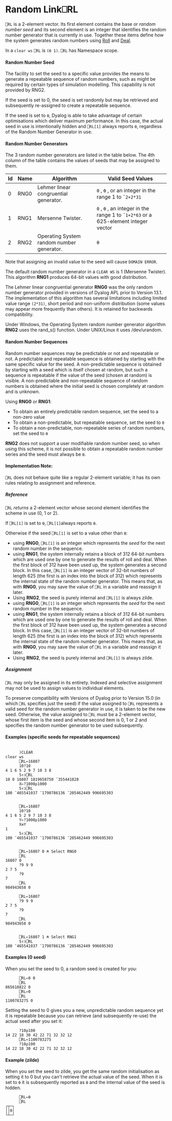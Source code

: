 




<h1 class="heading"><span class="name">Random Link</span><span class="command">⎕RL</span></h1>

`⎕RL` is a 2-element vector. Its first element contains the  base or *random number seed* and its second element is an integer that identifies the random number generator that is currently  in use. Together these items define how the system generates random numbers using [Roll](../../../../primitive-functions/primitive-functions-a-z/primitive-functions-a-z/roll.md) and [Deal](../../../../primitive-functions/primitive-functions-a-z/primitive-functions-a-z/deal.md).


In a `clear ws` `⎕RL` is `(⍬ 1)`. `⎕RL` has Namespace scope.


#### Random Number Seed


The facility to set the seed to a specific value provides the means to generate a repeatable sequence of random numbers, such as might be required by certain types of simulation modelling. This capability is not provided by RNG2.


If the seed is set to 0, the seed is set randomly but may be retrieved and subsequently re-assigned to create a repeatable sequence.


If the seed is set to `⍬`, Dyalog is able to take advantage of certain optimisations which deliver maximum performance. In this case, the actual seed in use is intentionally hidden and `⎕RL[1]` always reports `⍬`, regardless of the Random Number Generator in use.

#### Random Number Generators


The 3 random number generators are listed in the table below. The 4th column of the table contains the values of seeds that may be assigned to them.


| Id | Name | Algorithm | Valid Seed Values |
| --- | --- | --- | ---  |
| 0 | RNG0 | Lehmer linear congruential generator. | `0` , `⍬` , or an integer in the range 1 to `¯2+2*31` |
| 1 | RNG1 | Mersenne Twister. | `0` , `⍬` , an integer in the range 1 to `¯1+2*63` or a 625-element integer vector |
| 2 | RNG2 | Operating System random number generator. | `⍬` |


Note that assigning an invalid value to the seed will cause `DOMAIN ERROR`.


The default random number generator in a `CLEAR WS` is 1 (Mersenne Twister). This algorithm **RNG1** produces 64-bit values with good distribution.


The Lehmer linear congruential generator **RNG0** was the only random number generator provided in versions of Dyalog APL prior to Version 13.1. The implementation of this algorithm has several limitations including limited value range `(2*31)`, short period and non-uniform distribution (some values may appear more frequently than others). It is retained for backwards compatibility.


Under Windows, the Operating System random number generator algorithm **RNG2** uses the rand_s() function. Under UNIX/Linux it uses /dev/urandom.

#### Random Number Sequences


Random number sequences may be predictable or not and  repeatable or not. A predictable and repeatable sequence is obtained by starting with the same specific value for the seed. A non-predictable sequence is obtained by starting with a seed which is itself chosen at random, but such a sequence is repeatable if the value of the seed (chosen at random) is visible. A non-predictable and non-repeatable sequence of random numbers is obtained where the initial seed is chosen completely at random and is unknown.


Using **RNG0** or **RNG1**:

- To obtain  an entirely predictable random sequence, set the seed to a non-zero value
- To obtain a non-predictable, but repeatable sequence, set the seed to `0`
- To obtain a non-predictable, non-repeatable series of random numbers, set the seed to `⍬`

**RNG2** does not support a user modifiable random number seed, so when using this scheme, it is not possible to obtain a repeatable random number series and the seed must always be `⍬`.

#### Implementation Note:


`⎕RL` does not behave quite like a regular 2-element variable; it has its own rules relating to assignment and reference.

##### Reference


`⎕RL` *returns* a 2-element vector whose second element identifies the scheme in use (0, 1 or 2).


If  `⎕RL[1]` is set to `⍬`,  `⎕RL[1]`always reports `⍬`.



Otherwise if the seed `⎕RL[1]` is set to a value other than `⍬`:

- using **RNG0**, `⎕RL[1]` is an integer which  represents the *seed* for the next random number in the sequence.
- using **RNG1**, the system internally retains a block of 312 64-bit numbers which are used one by one to generate the results of roll and deal. When the first block of 312 have been used up, the system generates a second block. In this case, `⎕RL[1]` is an integer vector of 32-bit numbers of length 625 (the first is an index into the block of 312) which represents the internal state of the random number generator. This means that, as with **RNG0**, you may save the value of  `⎕RL` in a variable and reassign it later.
- Using **RNG2**, the seed is purely internal and `⎕RL[1]` is always zilde.
- using **RNG0**, `⎕RL[1]` is an integer which  represents the *seed* for the next random number in the sequence.
- using **RNG1**, the system internally retains a block of 312 64-bit numbers which are used one by one to generate the results of roll and deal. When the first block of 312 have been used up, the system generates a second block. In this case, `⎕RL[1]` is an integer vector of 32-bit numbers of length 625 (the first is an index into the block of 312) which represents the internal state of the random number generator. This means that, as with **RNG0**, you may save the value of  `⎕RL` in a variable and reassign it later.
- Using **RNG2**, the seed is purely internal and `⎕RL[1]` is always zilde.

##### Assignment


`⎕RL` may only be assigned in its entirety. Indexed and selective assignment may not be used to assign values to individual elements.


To preserve compatibility with Versions of Dyalog prior to Version 15.0 (in which `⎕RL` specifies just the seed) if the value assigned to `⎕RL` represents a valid seed for the random number generator in use, it is taken to be the new seed. Otherwise, the value assigned to `⎕RL` must be a 2-element vector, whose first item is the seed and whose second item is 0, 1 or 2 and specifies the random number generator to be used subsequently.

#### Examples (specific seeds for repeatable sequences)
```apl

      )CLEAR
clear ws
      ⎕RL←16807 
      10?10      
4 1 6 5 2 9 7 10 3 8
      5↑⊃⎕RL       
10 0 16807 1819658750 ¯355441828
      X←?1000⍴1000 
      5↑⊃⎕RL       
100 ¯465541037 ¯1790786136 ¯205462449 996695303
```
```apl

      ⎕RL←16807
      10?10      
4 1 6 5 2 9 7 10 3 8
      Y←?1000⍴1000 
      X≡Y
1
      5↑⊃⎕RL       
100 ¯465541037 ¯1790786136 ¯205462449 996695303  
```
```apl

      ⎕RL←16807 0 ⍝ Select RNG0
      ⎕RL
16807 0
      ?9 9 9
2 7 5
      ?9
7
      ⎕RL
984943658 0

      ⎕RL←16807
      ?9 9 9
2 7 5
      ?9
7
      ⎕RL
984943658 0
```
```apl

      ⎕RL←16807 1 ⍝ Select RNG1
      5↑⊃⎕RL
100 ¯465541037 ¯1790786136 ¯205462449 996695303

```

#### Examples (0 seed)


When you set the seed to 0, a random seed is created for you:
```apl
      ⎕RL←0 0
      ⎕RL
865618822 0
      ⎕RL←0
      ⎕RL
1100783275 0
```


Setting the seed to 0 gives you a new, unpredictable random sequence yet it is repeatable because you can retrieve (and subsequently re-use) the actual seed after you set it:
```apl
      ?10⍴100
14 22 18 30 42 22 71 32 32 12
      ⎕RL←1100783275
      ?10⍴100
14 22 18 30 42 22 71 32 32 12
```

#### Example (zilde)


When you set the seed to zilde, you get the same random initialisation as setting it to 0 but you can't retrieve the actual value of the seed. When it is  set to `⍬` it is subsequently reported as `⍬` and the internal value of the seed is hidden.
```apl
      ⎕RL←⍬
      ⎕RL
┌┬─┐
││0│
└┴─┘
```


